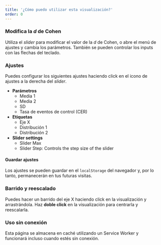 ```yaml
---
title: '¿Cómo puedo utilizar esta visualización?'
order: 0
---
```


### Modifica la *d* de Cohen
Utiliza el *slider* para modificar el valor de la *d* de Cohen, o abre el menú de ajustes y cambia los parámetros. También se pueden controlar los inputs con las flechas del teclado.

### Ajustes
Puedes configurar los siguientes ajustes haciendo click en el icono de ajustes a la derecha del *slider*.

* **Parámetros**
    + Media 1
    + Media 2
    + SD
    + Tasa de eventos de control (CER)
* **Etiquetas**
    + Eje X
    + Distribución 1
    + Distribución 2
* **Slider settings**
    + Slider Max
    + Slider Step: Controls the step size of the slider

#### Guardar ajustes
Los ajustes se pueden guardar en el `localStorage` del navegador y, por lo tanto, permanecerán en tus futuras visitas.

### Barrido y reescalado
Puedes hacer un barrido del eje X haciendo click en la visualización y arrastrándola. Haz **doble click** en la visualización para centrarla y reescalarla.

### Uso sin conexión
Esta página se almacena en caché utilizando un Service Worker y funcionará incluso cuando estés sin conexión.

